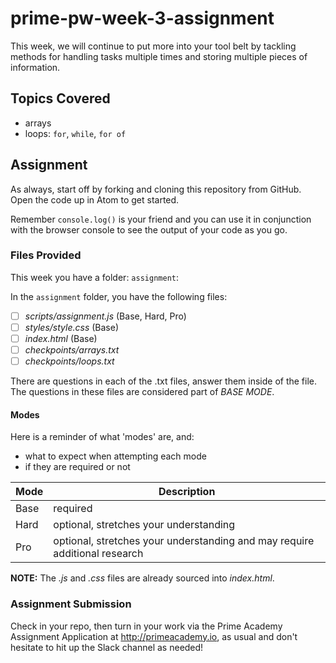 # prime-pw-week-3-assignment

This week, we will continue to put more into your tool belt by tackling methods for handling tasks multiple times and storing multiple pieces of information.

## Topics Covered

* arrays
* loops: `for`, `while`, `for of`

## Assignment

As always, start off by forking and cloning this repository from GitHub. Open the code up in Atom to get started.

Remember `console.log()` is your friend and you can use it in conjunction with the browser console to see the output of your code as you go.

### Files Provided
This week you have a folder: `assignment`:

In the `assignment` folder, you have the following files:

- [ ] *scripts/assignment.js* (Base, Hard, Pro)
- [ ] *styles/style.css* (Base)
- [ ] *index.html* (Base)
- [ ] *checkpoints/arrays.txt*
- [ ] *checkpoints/loops.txt*

There are questions in each of the .txt files, answer them inside of the file. The questions in these files are considered part of *BASE MODE*.

#### Modes

Here is a reminder of what 'modes' are, and:

* what to expect when attempting each mode
* if they are required or not

Mode | Description
--- | ---
Base | required
Hard | optional, stretches your understanding
Pro | optional, stretches your understanding and may require additional research

**NOTE:** The *.js* and *.css* files are already sourced into *index.html*.

### Assignment Submission
Check in your repo, then turn in your work via the Prime Academy Assignment Application at http://primeacademy.io, as usual and don't hesitate to hit up the Slack channel as needed!
